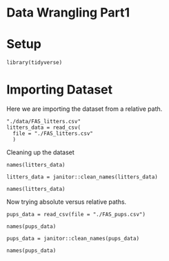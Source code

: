 Data Wrangling Part1
================

# Setup

``` setup
library(tidyverse)
```

# Importing Dataset

Here we are importing the dataset from a relative path.

``` {"importing_dataset"}
"./data/FAS_litters.csv"
litters_data = read_csv(
  file = "./FAS_litters.csv"
  )
```

Cleaning up the dataset

``` {"cleaning_up"}
names(litters_data)

litters_data = janitor::clean_names(litters_data)

names(litters_data)
```

Now trying absolute versus relative paths.

``` {"absolute_vs_relative"}
pups_data = read_csv(file = "./FAS_pups.csv")

names(pups_data)

pups_data = janitor::clean_names(pups_data)

names(pups_data)
```
